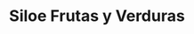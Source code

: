 ---
title: "Siloe Frutas y Verduras"
url: /san-francisco/siloe-frutas-y-verduras/
shop: Gemüse & Obst
---